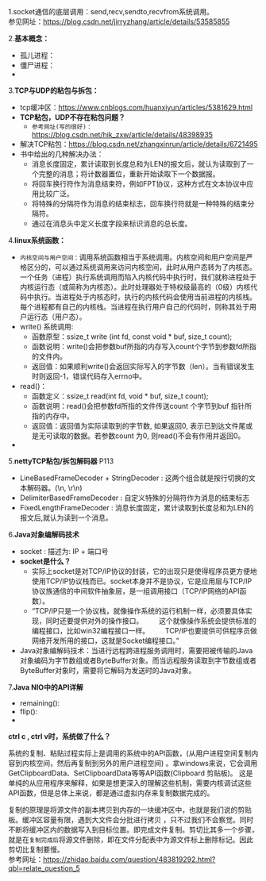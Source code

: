 1.socket通信的底层调用：send,recv,sendto,recvfrom系统调用。  
参见网址：https://blog.csdn.net/jirryzhang/article/details/53585855  

2.**基本概念：**
- 孤儿进程：  
- 僵尸进程：
- 

3.**TCP与UDP的粘包与拆包：**
- tcp缓冲区：https://www.cnblogs.com/huanxiyun/articles/5381629.html
- **TCP粘包，UDP不存在粘包问题？**
    - ```参考网址(写的很好)：```https://blog.csdn.net/hik_zxw/article/details/48398935  
- 解决TCP粘包：https://blog.csdn.net/zhangxinrun/article/details/6721495
- 书中给出的几种解决办法：
    - 消息长度固定，累计读取到长度总和为LEN的报文后，就认为读取到了一个完整的消息；将计数器置位，重新开始读取下一个数据报。
    - 将回车换行符作为消息结束符，例如FPT协议，这种方式在文本协议中应用比较广泛。
    - 将特殊的分隔符作为消息的结束标志，回车换行符就是一种特殊的结束分隔符。
    - 通过在消息头中定义长度字段来标识消息的总长度。

4.**linux系统函数：**  
- ```内核空间与用户空间：```调用系统函数相当于系统调用。内核空间和用户空间是严格区分的，可以通过系统调用来访问内核空间，此时从用户态转为了内核态。一个任务（进程）执行系统调用而陷入内核代码中执行时，我们就称进程处于内核运行态（或简称为内核态）。此时处理器处于特权级最高的（0级）内核代码中执行。当进程处于内核态时，执行的内核代码会使用当前进程的内核栈。每个进程都有自己的内核栈。当进程在执行用户自己的代码时，则称其处于用户运行态（用户态）。
- write() 系统调用: 
    - 函数原型：ssize_t write (int fd, const void * buf, size_t count); 
    - 函数说明：write()会把参数buf所指的内存写入count个字节到参数fd所指的文件内。
    - 返回值：如果顺利write()会返回实际写入的字节数（len）。当有错误发生时则返回-1，错误代码存入errno中。
- read()：
    - 函数定义：ssize_t read(int fd, void * buf, size_t count);
    - 函数说明：read()会把参数fd所指的文件传送count 个字节到buf 指针所指的内存中。
    - 返回值：返回值为实际读取到的字节数, 如果返回0, 表示已到达文件尾或是无可读取的数据。若参数count 为0, 则read()不会有作用并返回0。
- 

5.**nettyTCP粘包/拆包解码器** P113
- LineBasedFrameDecoder + StringDecoder : 这两个组合就是按行切换的文本解码器。(\n, \r\n)
- DelimiterBasedFrameDecoder : 自定义特殊的分隔符作为消息的结束标志
- FixedLengthFrameDecoder : 消息长度固定，累计读取到长度总和为LEN的报文后,就认为读到一个消息。

6.**Java对象编解码技术**
- socket : 描述为: IP + 端口号  
- **socket是什么？**
    - 实际上socket是对TCP/IP协议的封装，它的出现只是使得程序员更方便地使用TCP/IP协议栈而已。socket本身并不是协议，它是应用层与TCP/IP协议族通信的中间软件抽象层，是一组调用接口（TCP/IP网络的API函数）。
    - “TCP/IP只是一个协议栈，就像操作系统的运行机制一样，必须要具体实现，同时还要提供对外的操作接口。 
　　这个就像操作系统会提供标准的编程接口，比如win32编程接口一样。 
　　TCP/IP也要提供可供程序员做网络开发所用的接口，这就是Socket编程接口。”
- Java对象编解码技术：当进行远程跨进程服务调用时，需要把被传输的Java对象编码为字节数组或者ByteBuffer对象。而当远程服务读取到字节数组或者ByteBuffer对象时，需要将它解码为发送时的Java对象。

7.**Java NIO中的API详解**
- remaining():
- flip():
- 

**ctrl c , ctrl v时，系统做了什么？**  

系统的复制、粘贴过程实际上是调用的系统中的API函数，(从用户进程空间复制内容到内核空间，然后再复制到另外的用户进程空间) 。拿windows来说，它会调用GetClipboardData、SetClipboardData等等API函数(Clipboard 剪贴板)。 这是单纯的从应用程序来解释，如果是想更深入的理解这些机制，需要内核调试这些API函数，但是总体上来说，都是通过虚拟内存来复制数据完成的。  

复制的原理是将源文件的副本拷贝到内存的一块缓冲区中，也就是我们说的剪贴板。缓冲区容量有限，遇到大文件会分批进行拷贝 ，只不过我们不会察觉。同时不断将缓冲区内的数据写入到目标位置。即完成文件复制。剪切比其多一个步骤，就是在```复制完成后```将源文件删除，即在文件分配表中为源文件标上删除标记。因此剪切比复制要慢。  
参考网址：https://zhidao.baidu.com/question/483819292.html?qbl=relate_question_5